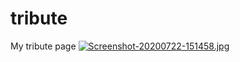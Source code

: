 # tribute
My tribute page
[![Screenshot-20200722-151458.jpg](https://i.postimg.cc/43B1CRhD/Screenshot-20200722-151458.jpg)](https://postimg.cc/p95j87CC)
